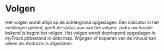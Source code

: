 # Volgen

Het volgen wordt altijd op de achtergrond opgeslagen. Een indicator in het meldingen gebied, geeft de status aan van het volgen: zodra uw locatie bekend is begint het volgen. Het volgen wordt doorlopend opgeslagen in *myTrack.plt*bestand in *data* map. Wijzigen of kopieren van de inhoud kan alleen als Androzic is afgesloten.